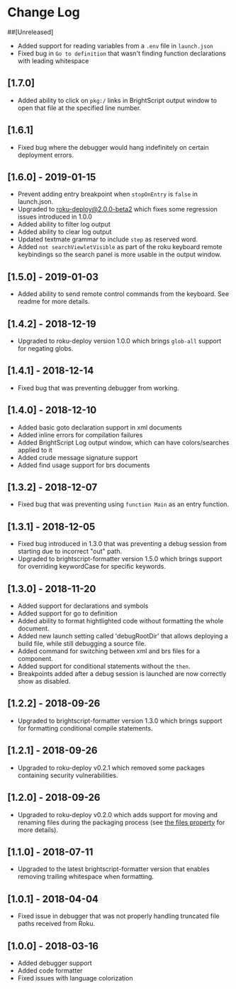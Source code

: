 # Change Log

##[Unreleased]
 - Added support for reading variables from a `.env` file in `launch.json`
 - Fixed bug in `Go to definition` that wasn't finding function declarations with leading whitespace

## [1.7.0]
 - Added ability to click on `pkg:/` links in BrightScript output window to open that file at the specified line number.

## [1.6.1]
 - Fixed bug where the debugger would hang indefinitely on certain deployment errors.

## [1.6.0] - 2019-01-15
 - Prevent adding entry breakpoint when `stopOnEntry` is `false` in launch.json.
 - Upgraded to roku-deploy@2.0.0-beta2 which fixes some regression issues introduced in 1.0.0
 - Added ability to filter log output
 - Added ability to clear log output
 - Updated textmate grammar to include `step` as reserved word.
 - Added `not searchViewletVisible` as part of the roku keyboard remote keybindings so the search panel is more usable in the output window.

## [1.5.0] - 2019-01-03
 - Added ability to send remote control commands from the keyboard. See readme for more details.

## [1.4.2] - 2018-12-19
 - Upgraded to roku-deploy version 1.0.0 which brings `glob-all` support for negating globs.

## [1.4.1] - 2018-12-14
 - Fixed bug that was preventing debugger from working.

## [1.4.0] - 2018-12-10
 - Added basic goto declaration support in xml documents
 - Added inline errors for compilation failures
 - Added BrightScript Log output window, which can have colors/searches applied to it
 - Added crude message signature support
 - Added find usage support for brs documents

## [1.3.2] - 2018-12-07
 - Fixed bug that was preventing using `function Main` as an entry function.

## [1.3.1] - 2018-12-05
 - Fixed bug introduced in 1.3.0 that was preventing a debug session from starting due to incorrect "out" path.
 - Upgraded to brightscript-formatter version 1.5.0 which brings support for overriding keywordCase for specific keywords.

## [1.3.0] - 2018-11-20
 - Added support for declarations and symbols
 - Added support for go to definition
 - Added ability to format hightlighted code without formatting the whole document.
 - Added new launch setting called 'debugRootDir' that allows deploying a build file, while still debugging a source file.
 - Added command for switching between xml and brs files for a component.
 - Added support for conditional statements without the `then`.
 - Breakpoints added after a debug session is launched are now correctly show as disabled.

 ## [1.2.2] - 2018-09-26
 - Upgraded to brightscript-formatter version 1.3.0 which brings support for formatting conditional compile statements.

## [1.2.1] - 2018-09-26
 - Upgraded to roku-deploy v0.2.1 which removed some packages containing security vulnerabilities.

## [1.2.0] - 2018-09-26
 - Upgraded to roku-deploy v0.2.0 which adds support for moving and renaming files during the packaging process (see [the files property](https://github.com/TwitchBronBron/roku-deploy#options) for more details).

## [1.1.0] - 2018-07-11
 - Upgraded to the latest brightscript-formatter version that enables removing trailing whitespace when formatting.

## [1.0.1] - 2018-04-04
 - Fixed issue in debugger that was not properly handling truncated file paths received from Roku.

## [1.0.0] - 2018-03-16
- Added debugger support
- Added code formatter
- Fixed issues with language colorization